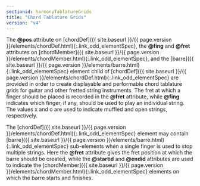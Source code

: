```yaml
---
sectionid: harmonyTablatureGrids
title: "Chord Tablature Grids"
version: "v4"
---
```




The **@pos** attribute on [chordDef]({{ site.baseurl }}/{{ page.version }}/elements/chordDef.html){:.link_odd_elementSpec}, the **@fing** and
**@fret** attributes on [chordMember]({{ site.baseurl }}/{{ page.version }}/elements/chordMember.html){:.link_odd_elementSpec}, and the [barre]({{ site.baseurl }}/{{ page.version }}/elements/barre.html){:.link_odd_elementSpec} element child of [chordDef]({{ site.baseurl }}/{{ page.version }}/elements/chordDef.html){:.link_odd_elementSpec} are provided in order to
create displayable and performable chord tablature grids for guitar and other fretted
string
instruments. The fret at which a finger should be placed is recorded in the **@fret**
attribute, while **@fing** indicates which finger, if any, should be used to play an
individual string. The values <span class="q">x</span> and 
<span class="q">o</span> are used to indicate muffled and open
strings, respectively.

The [chordDef]({{ site.baseurl }}/{{ page.version }}/elements/chordDef.html){:.link_odd_elementSpec} element may contain [barre]({{ site.baseurl }}/{{ page.version }}/elements/barre.html){:.link_odd_elementSpec}
sub-elements when a single finger is used to stop multiple strings. Here the **@fret**
attribute gives the fret position at which the barre should be created, while the
**@startid** and **@endid** attributes are used to indicate the [chordMember]({{ site.baseurl }}/{{ page.version }}/elements/chordMember.html){:.link_odd_elementSpec} elements on which the barre starts and finishes.



